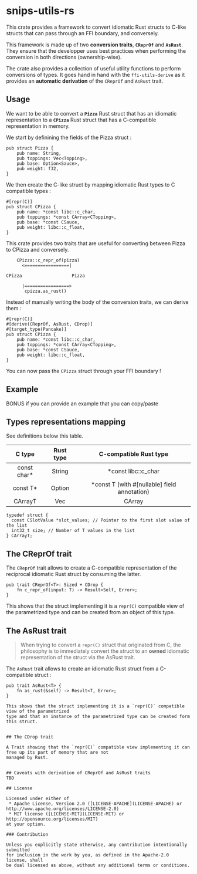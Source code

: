 # snips-utils-rs

This crate provides a framework to convert idiomatic Rust structs to C-like structs that can pass through an FFI boundary, and conversely.

This framework is made up of two **conversion traits**, **`CReprOf`** and **`AsRust`**.
They ensure that the developper uses best practices when performing the conversion in both directions (ownership-wise).

The crate also provides a collection of useful utility functions to perform conversions of types.
It goes hand in hand with the `ffi-utils-derive` as it provides an **automatic derivation** of the `CReprOf` and `AsRust` trait.

## Usage

We want to be able to convert a **`Pizza`** Rust struct that has an idiomatic representation to a **`CPizza`** Rust struct that
has a C-compatible representation in memory.

We start by definining the fields of the Pizza struct :

```
pub struct Pizza {
    pub name: String,
    pub toppings: Vec<Topping>,
    pub base: Option<Sauce>,
    pub weight: f32,
}
```

We then create the C-like struct by mapping idiomatic Rust types to C compatible types :

```
#[repr(C)]
pub struct CPizza {
    pub name: *const libc::c_char,
    pub toppings: *const CArray<CTopping>,
    pub base: *const CSauce,
    pub weight: libc::c_float,
}
```

This crate provides two traits that are useful for converting between Pizza to CPizza and conversely.

```
    CPizza::c_repr_of(pizza)
      <=================|

CPizza                   Pizza

      |=================>
       cpizza.as_rust()

```

Instead of manually writing the body of the conversion traits, we can derive them :

```
#[repr(C)]
#[derive(CReprOf, AsRust, CDrop)]
#[target_type(Pancake)]
pub struct CPizza {
    pub name: *const libc::c_char,
    pub toppings: *const CArray<CTopping>,
    pub base: *const CSauce,
    pub weight: libc::c_float,
}
```

You can now pass the `CPizza` struct through your FFI boundary !

## Example
BONUS if you can provide an example that you can copy/paste

## Types representations mapping

See definitions below this table.

|    C type   | Rust type |            C-compatible Rust type            |
|:-----------:|:---------:|:--------------------------------------------:|
| const char* |   String  |              *const libc::c_char             |
|   const T*  | Option<T> | *const T (with #[nullable] field annotation) |
|   CArrayT   |   Vec<T>  |                   CArray<T>                  |


```
typedef struct {
  const CSlotValue *slot_values; // Pointer to the first slot value of the list
  int32_t size; // Number of T values in the list
} CArrayT;

```

## The CReprOf trait

The `CReprOf` trait allows to create a C-compatible representation of the reciprocal idiomatic Rust struct by consuming the latter.

```
pub trait CReprOf<T>: Sized + CDrop {
    fn c_repr_of(input: T) -> Result<Self, Error>;
}
```

This shows that the struct implementing it is a `repr(C)` compatible view of the parametrized
type and can be created from an object of this type.

## The AsRust trait

> When trying to convert a `repr(C)` struct that originated from C, the philosophy is to immediately convert 
> the struct to an **owned** idiomatic representation of the struct via the AsRust trait. 

The `AsRust` trait allows to create an idiomatic Rust struct from a C-compatible struct :

```
pub trait AsRust<T> {
    fn as_rust(&self) -> Result<T, Error>;
}

This shows that the struct implementing it is a `repr(C)` compatible view of the parametrized
type and that an instance of the parametrized type can be created form this struct.


## The CDrop trait

A Trait showing that the `repr(C)` compatible view implementing it can free up its part of memory that are not
managed by Rust.


## Caveats with derivation of CReprOf and AsRust traits
TBD

## License

Licensed under either of
 * Apache License, Version 2.0 ([LICENSE-APACHE](LICENSE-APACHE) or http://www.apache.org/licenses/LICENSE-2.0)
 * MIT license ([LICENSE-MIT](LICENSE-MIT) or http://opensource.org/licenses/MIT)
at your option.

### Contribution

Unless you explicitly state otherwise, any contribution intentionally submitted
for inclusion in the work by you, as defined in the Apache-2.0 license, shall
be dual licensed as above, without any additional terms or conditions.
